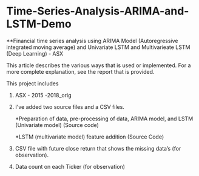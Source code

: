 # Time-Series-Analysis-ARIMA-and-LSTM-Demo
**Financial time series analysis using ARIMA Model (Autoregressive integrated moving average) and Univariate LSTM and Multivarieate LSTM (Deep Learning) - ASX

This article describes the various ways that is used or implemented. For a more complete explanation, see the report that is provided.

This project includes
1) ASX - 2015 -2018_orig
2) I've added two source files and a CSV files.

   *Preparation of data, pre-processing of data, ARIMA model, and LSTM (Univariate model) (Source code)

   *LSTM (multivariate model) feature addition (Source Code)

3) CSV file with future close return that shows the missing data’s (for observation).

4) Data count on each Ticker (for observation)


